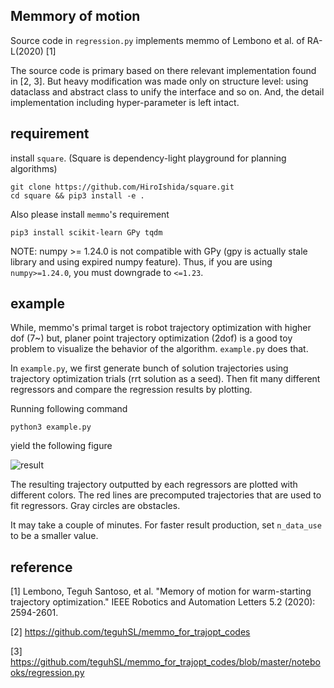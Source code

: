 ## Memmory of motion
Source code in `regression.py` implements memmo of Lembono et al. of RA-L(2020) [1]

The source code is primary based on there relevant implementation found in [2, 3]. But heavy modification was made only on structure level: using dataclass and abstract class to unify the interface and so on. And, the detail implementation including hyper-parameter is left intact.

## requirement
install `square`. (Square is dependency-light playground for planning algorithms)
```
git clone https://github.com/HiroIshida/square.git
cd square && pip3 install -e .
```

Also please install `memmo`'s requirement
```
pip3 install scikit-learn GPy tqdm
```
NOTE: numpy >= 1.24.0 is not compatible with GPy (gpy is actually stale library and using expired numpy feature). Thus, if you are using `numpy>=1.24.0`, you must downgrade to `<=1.23`.

## example
While, memmo's primal target is robot trajectory optimization with higher dof (7~) but, planer point trajectory optimization (2dof) is a good toy problem to visualize the behavior of the algorithm. `example.py` does that.

In `example.py`, we first generate bunch of solution trajectories using trajectory optimization trials (rrt solution as a seed). Then fit many different regressors and compare the regression results by plotting. 

Running following command
```python3
python3 example.py
```
yield the following figure

![result](https://user-images.githubusercontent.com/38597814/209147176-3274e0a9-4859-4002-9da7-db5f27dc59b4.png)

The resulting trajectory outputted by each regressors are plotted with different colors. The red lines are precomputed trajectories that are used to fit regressors. Gray circles are obstacles.

It may take a couple of minutes. For faster result production, set `n_data_use` to be a smaller value.


## reference
[1] Lembono, Teguh Santoso, et al. "Memory of motion for warm-starting trajectory optimization." IEEE Robotics and Automation Letters 5.2 (2020): 2594-2601.

[2] https://github.com/teguhSL/memmo_for_trajopt_codes

[3] https://github.com/teguhSL/memmo_for_trajopt_codes/blob/master/notebooks/regression.py
